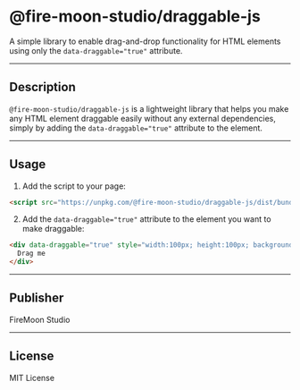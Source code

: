 # @fire-moon-studio/draggable-js

A simple library to enable drag-and-drop functionality for HTML elements using only the `data-draggable="true"` attribute.

---

## Description

`@fire-moon-studio/draggable-js` is a lightweight library that helps you make any HTML element draggable easily without any external dependencies, simply by adding the `data-draggable="true"` attribute to the element.

---

## Usage

1. Add the script to your page:

```html
<script src="https://unpkg.com/@fire-moon-studio/draggable-js/dist/bundle.js"></script>
```

2. Add the `data-draggable="true"` attribute to the element you want to make draggable:

```html
<div data-draggable="true" style="width:100px; height:100px; background:#3498db; cursor:move;">
  Drag me
</div>
```

---

## Publisher

FireMoon Studio

---

## License

MIT License
